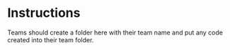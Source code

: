 # Instructions
Teams should create a folder here with their team name and put any code created into their team folder. 
